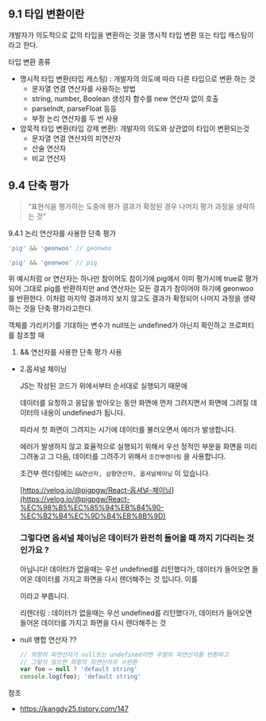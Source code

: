 ## 9.1 타입 변환이란

개발자가 의도적으로 값의 타입을 변환하는 것을 명시적 타입 변환 또는 타입 캐스팅이라고 한다.

타입 변환 종류

- 명시적 타입 변환(타입 캐스팅) : 개발자의 의도에 따라 다른 타입으로 변환 하는 것
    - 문자열 연결 연산자를 사용하는 방법
    - string, number, Boolean 생성자 함수를 new 연산자 없이 호출
    - parseIndt, parseFloat 등등
    - 부정 논리 연산자를 두 번 사용
- 암묵적 타입 변환(타입 강제 변환): 개발자의 의도와 상관없이 타입이 변환되는것
    - 문자열 연결 연산자의 피연산자
    - 산술 연산자
    - 비교 연산자

## 9.4 단축 평가

> “표현식을 평가하는 도중에 평가 결과가 확정된 경우 나머지 평가 과정을 생략하는 것”
> 

9.4.1 논리 연산자를 사용한 단축 평가

```jsx
'pig' && 'geonwoo' // geonwoo

'pig' && 'geonwoo' // pig
```

위 예시처럼 or 연산자는 하나만 참이어도 참이기에 pig에서 이미 평가시에 true로 평가되어 그대로 pig를 반환하지만 and 연산자는 모든 결과가 참이어야 하기에 geonwoo를 반환한다. 이처럼 마지막 결과까지 보지 않고도 결과가 확정되어 나머지 과정을 생략하는 것을 단축 평가라고한다.

객체를 가리키기를 기대하는 변수가 null또는 undefined가 아닌지 확인하고 프로퍼티를 참조할 때

1. && 연산자를 사용한 단축 평가 사용
- 2.옵셔널 체이닝
    
    JS는 작성된 코드가 위에서부터 순서대로 실행되기 때문에
    
    데이터를 요청하고 응답을 받아오는 동안 화면에 먼저 그려지면서 화면에 그려질 데이터의 내용이 undefined가 됩니다.
    
    따라서 첫 화면이 그려지는 시기에 데이터를 불러오면서 에러가 발생합니다.
    
    에러가 발생하지 않고 효율적으로 실행되기 위해서 우선 정적인 부분을 화면을 미리 그려놓고 그 다음, 데이터를 그려주기 위해서 `조건부렌더링` 을 사용합니다.
    
    조건부 렌더링에는 `&&연산자, 삼항연산자, 옵셔널체이닝` 이 있습니다.
    
    [https://velog.io/@pigpgw/React-옵셔널-체이닝](https://velog.io/@pigpgw/React-%EC%98%B5%EC%85%94%EB%84%90-%EC%B2%B4%EC%9D%B4%EB%8B%9D)
    
    ### 그렇다면 옵셔널 체이닝은 데이터가 **완전히** 들어올 때 까지 기다리는 것인가요 ?
    
    아닙니다! 데이터가 없을때는 우선 undefined를 리턴했다가, 데이터가 들어오면 들어온 데이터를 가지고 화면을 다시 렌더해주는 것 입니다. 이를
    
    이라고 부릅니다.
    
    리렌더링 : 데이터가 없을때는 우선 undefined를 리턴했다가, 데이터가 들어오면 들어온 데이터를 가지고 화면을 다시 렌더해주는 것
    
- null 병합 연산자 ??
    
    ```jsx
    // 좌항의 피연산자가 null또는 undefined이면 우항의 피연산자를 반환하고
    // 그렇지 않으면 좌항의 피연산자르 ㄹ반환
    var foo = null ? 'default string'
    console.log(foo); 'default string'
    ```
    

참조

- https://kangdy25.tistory.com/147